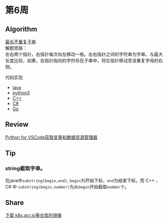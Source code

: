 # 第6周

## Algorithm

[最长不重复子串](../leetcode/6-Longest-Substring-Without-Repeating-Characters/Longest-Substring-Without-Repeating-Characters.md)  
解题思路：  
  左右两个指针。右指针每次向左移动一格。左右指针之间的字符串为字串。与最大长度比较，如果，右指针指向的字符存在子串中，将左指针移动至该重复字母的右侧。  
  
代码实现

* [java](../leetcode/6-Longest-Substring-Without-Repeating-Characters/Longest-Substring-Without-Repeating-Characters.java)
* [python3](../leetcode/6-Longest-Substring-Without-Repeating-Characters/Longest-Substring-Without-Repeating-Characters.py)
* [C++](../leetcode/6-Longest-Substring-Without-Repeating-Characters/Longest-Substring-Without-Repeating-Characters.cpp)
* [C#](../leetcode/6-Longest-Substring-Without-Repeating-Characters/Longest-Substring-Without-Repeating-Characters.cs)
* [Go](../leetcode/6-Longest-Substring-Without-Repeating-Characters/Longest-Substring-Without-Repeating-Characters.go)

## Review

[Python for VSCode获取变量和数据资源管理器](https://devblogs.microsoft.com/python/python-in-visual-studio-code-april-2019-release/)

## Tip

### string截取字串。

在java中`substring(begin,end)`, `begin`为开始下标，`end`为结束下标，而 C++ 、 C# 中 `substring(begin,number)`为从`begin`开始截取`number`个。

## Share

[下载 k8s.gcr.io等仓库的镜像](http://songjxin.cn/?p=653)